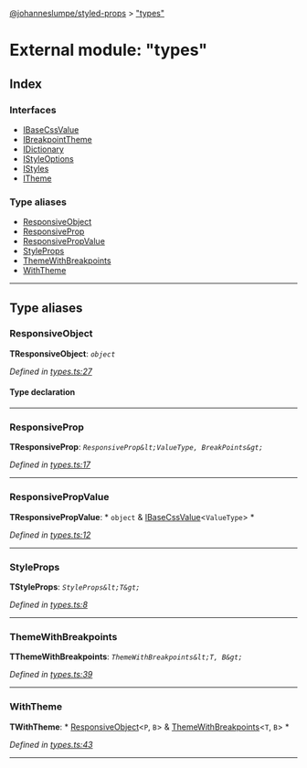 [@johanneslumpe/styled-props](../README.md) > ["types"](../modules/_types_.md)

# External module: "types"

## Index

### Interfaces

* [IBaseCssValue](../interfaces/_types_.ibasecssvalue.md)
* [IBreakpointTheme](../interfaces/_types_.ibreakpointtheme.md)
* [IDictionary](../interfaces/_types_.idictionary.md)
* [IStyleOptions](../interfaces/_types_.istyleoptions.md)
* [IStyles](../interfaces/_types_.istyles.md)
* [ITheme](../interfaces/_types_.itheme.md)

### Type aliases

* [ResponsiveObject](_types_.md#responsiveobject)
* [ResponsiveProp](_types_.md#responsiveprop)
* [ResponsivePropValue](_types_.md#responsivepropvalue)
* [StyleProps](_types_.md#styleprops)
* [ThemeWithBreakpoints](_types_.md#themewithbreakpoints)
* [WithTheme](_types_.md#withtheme)

---

## Type aliases

<a id="responsiveobject"></a>

###  ResponsiveObject

**ΤResponsiveObject**: *`object`*

*Defined in [types.ts:27](https://github.com/johanneslumpe/styled-props/blob/86dd9fd/src/types.ts#L27)*

#### Type declaration

___
<a id="responsiveprop"></a>

###  ResponsiveProp

**ΤResponsiveProp**: *`ResponsiveProp&lt;ValueType, BreakPoints&gt;`*

*Defined in [types.ts:17](https://github.com/johanneslumpe/styled-props/blob/86dd9fd/src/types.ts#L17)*

___
<a id="responsivepropvalue"></a>

###  ResponsivePropValue

**ΤResponsivePropValue**: * `object` & [IBaseCssValue](../interfaces/_types_.ibasecssvalue.md)<`ValueType`>
*

*Defined in [types.ts:12](https://github.com/johanneslumpe/styled-props/blob/86dd9fd/src/types.ts#L12)*

___
<a id="styleprops"></a>

###  StyleProps

**ΤStyleProps**: *`StyleProps&lt;T&gt;`*

*Defined in [types.ts:8](https://github.com/johanneslumpe/styled-props/blob/86dd9fd/src/types.ts#L8)*

___
<a id="themewithbreakpoints"></a>

###  ThemeWithBreakpoints

**ΤThemeWithBreakpoints**: *`ThemeWithBreakpoints&lt;T, B&gt;`*

*Defined in [types.ts:39](https://github.com/johanneslumpe/styled-props/blob/86dd9fd/src/types.ts#L39)*

___
<a id="withtheme"></a>

###  WithTheme

**ΤWithTheme**: * [ResponsiveObject](_types_.md#responsiveobject)<`P`, `B`> & [ThemeWithBreakpoints](_types_.md#themewithbreakpoints)<`T`, `B`>
*

*Defined in [types.ts:43](https://github.com/johanneslumpe/styled-props/blob/86dd9fd/src/types.ts#L43)*

___

